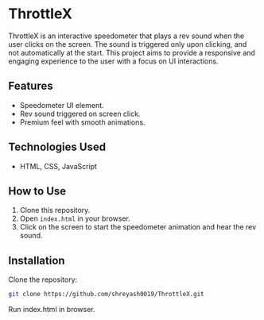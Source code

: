 # ThrottleX

ThrottleX is an interactive speedometer that plays a rev sound when the user clicks on the screen. The sound is triggered only upon clicking, and not automatically at the start. This project aims to provide a responsive and engaging experience to the user with a focus on UI interactions.

## Features

- Speedometer UI element.
- Rev sound triggered on screen click.
- Premium feel with smooth animations.

## Technologies Used

- HTML, CSS, JavaScript

## How to Use

1. Clone this repository.
2. Open `index.html` in your browser.
3. Click on the screen to start the speedometer animation and hear the rev sound.

## Installation

Clone the repository:

```bash
git clone https://github.com/shreyash0019/ThrottleX.git
```
Run index.html in browser.



